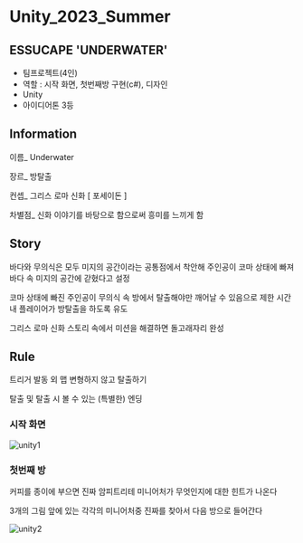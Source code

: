 # Unity_2023_Summer
## ESSUCAPE 'UNDERWATER'
* 팀프로젝트(4인)
* 역할 : 시작 화면, 첫번째방 구현(c#), 디자인
* Unity
* 아이디어톤 3등
## Information
이름_ Underwater

장르_ 방탈출

컨셉_ 그리스 로마 신화 [ 포세이돈 ]

차별점_ 신화 이야기를 바탕으로 함으로써 흥미를 느끼게 함

## Story
바다와 무의식은 모두 미지의 공간이라는 공통점에서 착안해 
주인공이 코마 상태에 빠져 바다 속 미지의 공간에 갇혔다고 설정

코마 상태에 빠진 주인공이 무의식 속 방에서 탈출해야만 깨어날 수 있음으로 
제한 시간 내 플레이어가 방탈출을 하도록 유도

그리스 로마 신화 스토리 속에서 미션을 해결하면 돌고래자리 완성

## Rule
트리거 발동 외 맵 변형하지 않고 탈출하기

탈출 및 탈출 시 볼 수 있는 (특별한) 엔딩

### 시작 화면

![unity1](https://github.com/young123e/Unity_2023_Summer/assets/93528188/171f14ee-acbb-4212-b000-494b059480a5)

### 첫번째 방

커피를 종이에 부으면 진짜 암피트리테 미니어처가 무엇인지에 대한 힌트가 나온다

3개의 그림 앞에 있는 각각의 미니어처중 진짜를 찾아서 다음 방으로 들어간다


![unity2](https://github.com/young123e/Unity_2023_Summer/assets/93528188/4e1da2ff-24c3-4116-a6fc-e31d92f00a2c)

